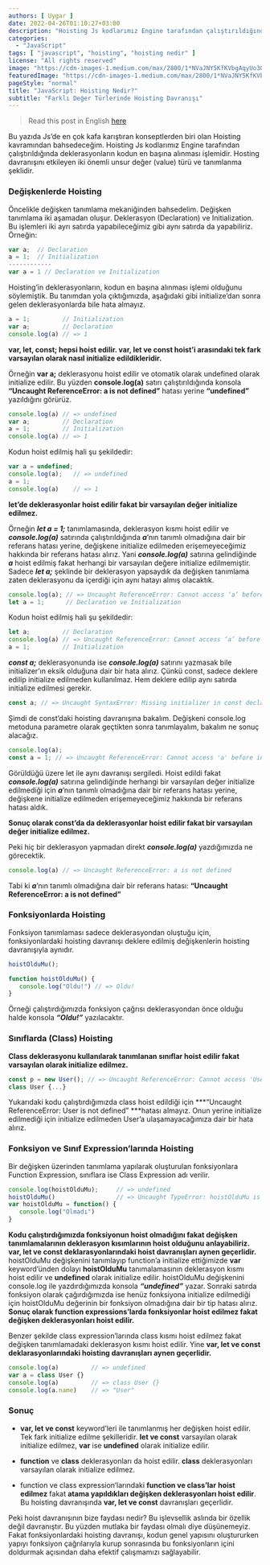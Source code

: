 ```yaml
---
authors: [ Uygar ]
date: 2022-04-26T01:10:27+03:00
description: "Hoisting Js kodlarımız Engine tarafından çalıştırıldığında deklerasyonların kodun en başına alınması işlemidir. Hosting davranışını etkileyen iki önemli unsur değer (value) türü ve tanımlanma şeklidir."
categories:
  - "JavaScript"
tags: [ "javascript", "hoisting", "hoisting nedir" ]
license: "All rights reserved"
image: "https://cdn-images-1.medium.com/max/2800/1*NVaJNY5KfKVbgAqyUo3OhA.png"
featuredImage: "https://cdn-images-1.medium.com/max/2800/1*NVaJNY5KfKVbgAqyUo3OhA.png"
pageStyle: "normal"
title: "JavaScript: Hoisting Nedir?"
subtitle: "Farklı Değer Türlerinde Hoisting Davranışı"
---
```


> Read this post in
> English [here](/posts/what-is-hoisting-in-js-part-i/)

Bu yazıda Js’de en çok kafa karıştıran konseptlerden biri olan Hoisting kavramından bahsedeceğim. Hoisting Js kodlarımız
Engine tarafından çalıştırıldığında deklerasyonların kodun en başına alınması işlemidir. Hosting davranışını etkileyen
iki önemli unsur değer (value) türü ve tanımlanma şeklidir.

### Değişkenlerde Hoisting

Öncelikle değişken tanımlama mekaniğinden bahsedelim. Değişken tanımlama iki aşamadan oluşur. Deklerasyon (Declaration)
ve Initialization. Bu işlemleri iki ayrı satırda yapabileceğimiz gibi aynı satırda da yapabiliriz. Örneğin:

```js
var a;  // Declaration
a = 1;  // Initialization
------------
var a = 1 // Declaration ve Initialization
```

Hoisting’in deklerasyonların, kodun en başına alınması işlemi olduğunu söylemiştik. Bu tanımdan yola çıktığımızda,
aşağıdaki gibi initialize’dan sonra gelen deklerasyonlarda bile hata almayız.

```js
a = 1;         // Initialization
var a;         // Declaration
console.log(a) // => 1
```

**var, let, const; hepsi hoist edilir. var, let ve const hoist’i arasındaki tek fark varsayılan olarak nasıl initialize
edildikleridir.**

Örneğin **var a;** deklerasyonu hoist edilir ve otomatik olarak undefined olarak initialize edilir. Bu yüzden
**console.log(a)** satırı çalıştırıldığında konsola **“Uncaught ReferenceError: a is not defined”** hatası yerine
**“undefined”** yazıldığını görürüz.

```js
console.log(a) // => undefined
var a;         // Declaration
a = 1;         // Initialization
console.log(a) // => 1
```

Kodun hoist edilmiş hali şu şekildedir:

```js
var a = undefined;
console.log(a);   // => undefined
a = 1;
console.log(a)    // => 1
```

**let’de deklerasyonlar hoist edilir fakat bir varsayılan değer initialize edilmez.**

Örneğin **_let a = 1;_** tanımlamasında, deklerasyon kısmı hoist edilir ve ***console.log(a)*** satırında
çalıştırıldığında ***a***’nın tanımlı olmadığına dair bir referans hatası yerine, değişkene initialize edilmeden
erişemeyeceğimiz hakkında bir referans hatası alırız. Yani **_console.log(a)_** satırına gelindiğinde **_a_** hoist
edilmiş fakat herhangi bir varsayılan değere initialize edilmemiştir. Sadece **_let a;_** şeklinde bir deklerasyon
yapsaydık da değişken tanımlama zaten deklerasyonu da içerdiği için aynı hatayı almış olacaktık.

```js
console.log(a); // => Uncaught ReferenceError: Cannot access ‘a’ before initialization”
let a = 1;      // Declaration ve Initialization
```

Kodun hoist edilmiş hali şu şekildedir:

```js
let a;         // Declaration
console.log(a) // => Uncaught ReferenceError: Cannot access ‘a’ before initialization”
a = 1;         // Initialization
```

**_const a;_** deklerasyonunda ise **_console.log(a)_** satırını yazmasak bile initializer’ın eksik olduğuna dair bir hata
alırız. Çünkü const, sadece deklere edilip initialize edilmeden kullanılmaz. Hem deklere edilip aynı satırda initialize
edilmesi gerekir.

```js
const a; // => Uncaught SyntaxError: Missing initializer in const declaration"
```

Şimdi de const’daki hoisting davranışına bakalım. Değişkeni console.log metoduna parametre olarak geçtikten sonra
tanımlayalım, bakalım ne sonuç alacağız.

```js
console.log(a);
const a = 1; // => Uncaught ReferenceError: Cannot access 'a' before initialization
```

Görüldüğü üzere let ile aynı davranışı sergiledi. Hoist edildi fakat **_console.log(a)_** satırına gelindiğinde herhangi
bir varsayılan değer initialize edilmediği için **_a_**’nın tanımlı olmadığına dair bir referans hatası yerine,
değişkene initialize edilmeden erişemeyeceğimiz hakkında bir referans hatası aldık.

**Sonuç olarak const’da da deklerasyonlar hoist edilir fakat bir varsayılan değer initialize edilmez.**

Peki hiç bir deklerasyon yapmadan direkt **_console.log(a)_** yazdığımızda ne görecektik.

```js
console.log(a) // => Uncaught ReferenceError: a is not defined
```

Tabi ki **_a_**’nın tanımlı olmadığına dair bir referans hatası: **“Uncaught ReferenceError: a is not defined”**

### Fonksiyonlarda Hoisting

Fonksiyon tanımlaması sadece deklerasyondan oluştuğu için, fonksiyonlardaki hoisting davranışı deklere edilmiş
değişkenlerin hoisting davranışıyla aynıdır.
```js
hoistOlduMu();

function hoistOlduMu() {
   console.log("Oldu!") // => Oldu!
}
```

Örneği çalıştırdığımızda fonksiyon çağrısı deklerasyondan önce olduğu halde konsola **_“Oldu!”_** yazılacaktır.

### Sınıflarda (Class) Hoisting

**Class deklerasyonu kullanılarak tanımlanan sınıflar hoist edilir fakat varsayılan olarak initialize edilmez.**
```js
const p = new User(); // => Uncaught ReferenceError: Cannot access 'User' before initialization
class User {...}
```

Yukarıdaki kodu çalıştırdığımızda class hoist edildiği için ***“Uncaught ReferenceError: User is not defined” ***hatası
almayız. Onun yerine initialize edilmediği için initialize edilmeden User’a ulaşamayacağımıza dair bir hata alırız.

### Fonksiyon ve Sınıf Expression’larında Hoisting

Bir değişken üzerinden tanımlama yapılarak oluşturulan fonksiyonlara Function Expression, sınıflara ise Class Expression
adı verilir.
```js
console.log(hoistOlduMu);     // => undefined
hoistOlduMu()                 // => Uncaught TypeError: hoistOlduMu is not a function
var hoistOlduMu = function() {
   console.log("Olmadı")
}
```

**Kodu çalıştırdığımızda fonksiyonun hoist olmadığını fakat değişken tanımlamalarının deklerasyon kısımlarının hoist
olduğunu anlayabiliriz. **var, let ve const** deklarasyonlarındaki hoist davranışları aynen geçerlidir.** hoistOlduMu
değişkenini tanımlayıp function’a initialize ettiğimizde **var** keyword’ünden dolayı **hoistOlduMu**
tanımalamasının deklerasyon kısmı hoist edilir ve **undefined** olarak initialize edilir. hoistOlduMu değişkenini
console.log ile yazdırdığımızda konsola **_“undefined”_** yazar. Sonraki satırda fonksiyon olarak çağırdığımızda ise
henüz fonksiyona initialize edilmediği için hoistOlduMu değerinin bir fonksiyon olmadığına dair bir tip hatası alırız.
**Sonuç olarak function expressions’larda fonksiyonlar hoist edilmez fakat değişken deklerasyonları hoist edilir.**

Benzer şekilde class expression’larında class kısmı hoist edilmez fakat değişken tanımlamadaki deklerasyon kısmı hoist
edilir. Yine **var, let ve const deklarasyonlarındaki hoisting davranışları aynen geçerlidir.**
```js
console.log(a)         // => undefined
var a = class User {}
console.log(a)         // => class User {}
console.log(a.name)    // => "User"
```

### Sonuç

* **var, let **ve** const** keyword’leri ile tanımlanmış her değişken hoist edilir. Tek fark initialize edilme
  şekilleridir. **let ve const** varsayılan olarak initialize edilmez, **var** ise **undefined** olarak initialize
  edilir.

* **function** ve **class** deklerasyonları da hoist edilir. **class** deklerasyonları varsayılan olarak initialize
  edilmez.

* function ve class expression’larındaki **function ve class’lar** **hoist edilmez** fakat **atama yapıldıkları değişken
  deklerasyonları hoist edilir**. Bu hoisting davranışında **var, let **ve** const** davranışları geçerlidir.

Peki hoist davranışının bize faydası nedir? Bu işlevsellik aslında bir özellik değil davranıştır. Bu yüzden mutlaka bir
faydası olmalı diye düşünemeyiz. Fakat fonksiyonlardaki hoisting davranışı, kodun genel yapısını oluştururken yapıyı
fonksiyon çağrılarıyla kurup sonrasında bu fonksiyonların içini doldurmak açısından daha efektif çalışmamızı
sağlayabilir.


